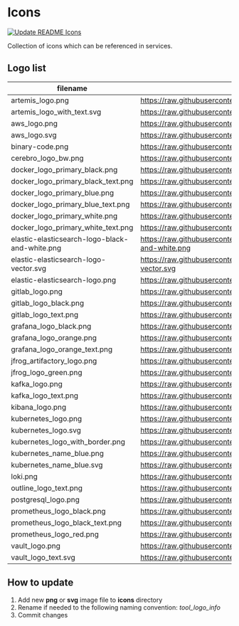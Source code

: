 # Icons

[![Update README Icons](https://github.com/borkempire/icons/actions/workflows/update_readme.yml/badge.svg)](https://github.com/borkempire/icons/actions/workflows/update_readme.yml)

Collection of icons which can be referenced in services.

## Logo list

<!-- ICONS START -->
| filename | raw url |
| --- | --- |
| artemis_logo.png | https://raw.githubusercontent.com/borkempire/icons/main/icons/artemis_logo.png |
| artemis_logo_with_text.svg | https://raw.githubusercontent.com/borkempire/icons/main/icons/artemis_logo_with_text.svg |
| aws_logo.png | https://raw.githubusercontent.com/borkempire/icons/main/icons/aws_logo.png |
| aws_logo.svg | https://raw.githubusercontent.com/borkempire/icons/main/icons/aws_logo.svg |
| binary-code.png | https://raw.githubusercontent.com/borkempire/icons/main/icons/binary-code.png |
| cerebro_logo_bw.png | https://raw.githubusercontent.com/borkempire/icons/main/icons/cerebro_logo_bw.png |
| docker_logo_primary_black.png | https://raw.githubusercontent.com/borkempire/icons/main/icons/docker_logo_primary_black.png |
| docker_logo_primary_black_text.png | https://raw.githubusercontent.com/borkempire/icons/main/icons/docker_logo_primary_black_text.png |
| docker_logo_primary_blue.png | https://raw.githubusercontent.com/borkempire/icons/main/icons/docker_logo_primary_blue.png |
| docker_logo_primary_blue_text.png | https://raw.githubusercontent.com/borkempire/icons/main/icons/docker_logo_primary_blue_text.png |
| docker_logo_primary_white.png | https://raw.githubusercontent.com/borkempire/icons/main/icons/docker_logo_primary_white.png |
| docker_logo_primary_white_text.png | https://raw.githubusercontent.com/borkempire/icons/main/icons/docker_logo_primary_white_text.png |
| elastic-elasticsearch-logo-black-and-white.png | https://raw.githubusercontent.com/borkempire/icons/main/icons/elastic-elasticsearch-logo-black-and-white.png |
| elastic-elasticsearch-logo-vector.svg | https://raw.githubusercontent.com/borkempire/icons/main/icons/elastic-elasticsearch-logo-vector.svg |
| elastic-elasticsearch-logo.png | https://raw.githubusercontent.com/borkempire/icons/main/icons/elastic-elasticsearch-logo.png |
| gitlab_logo.png | https://raw.githubusercontent.com/borkempire/icons/main/icons/gitlab_logo.png |
| gitlab_logo_black.png | https://raw.githubusercontent.com/borkempire/icons/main/icons/gitlab_logo_black.png |
| gitlab_logo_text.png | https://raw.githubusercontent.com/borkempire/icons/main/icons/gitlab_logo_text.png |
| grafana_logo_black.png | https://raw.githubusercontent.com/borkempire/icons/main/icons/grafana_logo_black.png |
| grafana_logo_orange.png | https://raw.githubusercontent.com/borkempire/icons/main/icons/grafana_logo_orange.png |
| grafana_logo_orange_text.png | https://raw.githubusercontent.com/borkempire/icons/main/icons/grafana_logo_orange_text.png |
| jfrog_artifactory_logo.png | https://raw.githubusercontent.com/borkempire/icons/main/icons/jfrog_artifactory_logo.png |
| jfrog_logo_green.png | https://raw.githubusercontent.com/borkempire/icons/main/icons/jfrog_logo_green.png |
| kafka_logo.png | https://raw.githubusercontent.com/borkempire/icons/main/icons/kafka_logo.png |
| kafka_logo_text.png | https://raw.githubusercontent.com/borkempire/icons/main/icons/kafka_logo_text.png |
| kibana_logo.png | https://raw.githubusercontent.com/borkempire/icons/main/icons/kibana_logo.png |
| kubernetes_logo.png | https://raw.githubusercontent.com/borkempire/icons/main/icons/kubernetes_logo.png |
| kubernetes_logo.svg | https://raw.githubusercontent.com/borkempire/icons/main/icons/kubernetes_logo.svg |
| kubernetes_logo_with_border.png | https://raw.githubusercontent.com/borkempire/icons/main/icons/kubernetes_logo_with_border.png |
| kubernetes_name_blue.png | https://raw.githubusercontent.com/borkempire/icons/main/icons/kubernetes_name_blue.png |
| kubernetes_name_blue.svg | https://raw.githubusercontent.com/borkempire/icons/main/icons/kubernetes_name_blue.svg |
| loki.png | https://raw.githubusercontent.com/borkempire/icons/main/icons/loki.png |
| outline_logo_text.png | https://raw.githubusercontent.com/borkempire/icons/main/icons/outline_logo_text.png |
| postgresql_logo.png | https://raw.githubusercontent.com/borkempire/icons/main/icons/postgresql_logo.png |
| prometheus_logo_black.png | https://raw.githubusercontent.com/borkempire/icons/main/icons/prometheus_logo_black.png |
| prometheus_logo_black_text.png | https://raw.githubusercontent.com/borkempire/icons/main/icons/prometheus_logo_black_text.png |
| prometheus_logo_red.png | https://raw.githubusercontent.com/borkempire/icons/main/icons/prometheus_logo_red.png |
| vault_logo.png | https://raw.githubusercontent.com/borkempire/icons/main/icons/vault_logo.png |
| vault_logo_text.svg | https://raw.githubusercontent.com/borkempire/icons/main/icons/vault_logo_text.svg |
<!-- ICONS END -->

## How to update

1. Add new **png** or **svg** image file to **icons** directory
2. Rename if needed to the following naming convention: *tool_logo_info*
3. Commit changes
